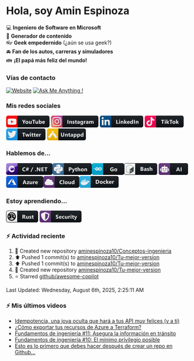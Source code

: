 # Hola, soy Amin Espinoza

:computer: **Ingeniero de Software en Microsoft**  
:pencil: **Generador de contenido**  
:eyeglasses: **Geek empedernido** (¿aún se usa geek?)  
:oncoming_automobile: **Fan de los autos, carreras y simuladores**  
:family: **¡El papá más feliz del mundo!**

### Vías de contacto

[![Website](https://img.shields.io/badge/aminespinoza.com-up-green?style=for-the-badge)][website]
[![Ask Me Anything !](https://img.shields.io/badge/Ask%20me-anything-1abc9c.svg?style=for-the-badge)](https://calendly.com/aminespinoza/consultoria)

### Mis redes sociales
[<img src="./assets/social/youtube.png"/>][youtube]
[<img src="./assets/social/instagram.png"/>][instagram]
[<img src="./assets/social/linkedin.png"/>][linkedin]
[<img src="./assets/social/tiktok.png"/>][linkedin]
[<img src="./assets/social/twitter.png"/>][twitter]
[<img src="./assets/social/untappd.png"/>][untappd]

### Hablemos de...
<img src="./assets/tech/csharp_dotnet.png"/><img src="./assets/tech/python.png"/><img src="./assets/tech/go.png"/><img src="./assets/tech/bash.png"/>
<img src="./assets/tech/ai.png"/><img src="./assets/tech/azure.png"/><img src="./assets/tech/cloud.png"/><img src="./assets/tech/docker.png"/>

### Estoy aprendiendo...
<img src="./assets/tech/rust.png"/> <img src="./assets/tech/security.png"/>


### :zap: Actividad reciente
<!--RECENT_ACTIVITY:start-->
1. 📔 Created new repository [aminespinoza10/Conceptos-ingenieria](https://github.com/aminespinoza10/Conceptos-ingenieria)<br>
2. ⬆️ Pushed 1 commit(s) to [aminespinoza10/Tu-mejor-version](https://github.com/aminespinoza10/Tu-mejor-version)<br>
3. ⬆️ Pushed 1 commit(s) to [aminespinoza10/Tu-mejor-version](https://github.com/aminespinoza10/Tu-mejor-version)<br>
4. 📔 Created new repository [aminespinoza10/Tu-mejor-version](https://github.com/aminespinoza10/Tu-mejor-version)<br>
5. ⭐ Starred [github/awesome-copilot](https://github.com/github/awesome-copilot)<br>
<!--RECENT_ACTIVITY:end-->
<!--RECENT_ACTIVITY:last_update-->
Last Updated: Wednesday, August 6th, 2025, 2:25:11 AM
<!--RECENT_ACTIVITY:last_update_end-->

### :zap: Mis últimos videos
<!-- YOUTUBE:START -->
- [Idempotencia, una joya oculta que hará a tus API muy felices &lpar;y a ti&rpar;](https://www.youtube.com/watch?v=J4oiZtQhmEU)
- [¿Cómo exportar tus recursos de Azure a Terraform?](https://www.youtube.com/shorts/XORFtxWr2fA)
- [Fundamentos de ingeniería #11: Asegura la información en tránsito](https://www.youtube.com/shorts/8dnsOUbrWsM)
- [Fundamentos de ingeniería #10: El mínimo privilegio posible](https://www.youtube.com/shorts/m-t_oIuOZIU)
- [Esto es lo primero que debes hacer después de crear un repo en Github...](https://www.youtube.com/watch?v=e9HZHwjOnYQ)
<!-- YOUTUBE:END -->


[website]: https://aminespinoza.com/
[twitter]: https://twitter.com/aminespinoza
[youtube]: https://www.youtube.com/c/AminEspinoza
[linkedin]: https://www.linkedin.com/in/amin-espinoza-71b24661/
[instagram]: https://www.instagram.com/aminespinoza10/
[untappd]: https://untappd.com/user/aminespinoza
